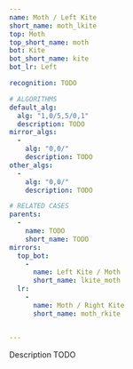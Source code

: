 ```yaml
---
name: Moth / Left Kite
short_name: moth_lkite
top: Moth
top_short_name: moth
bot: Kite
bot_short_name: kite
bot_lr: Left

recognition: TODO

# ALGORITHMS
default_alg:
  alg: "1,0/5,5/0,1"
  description: TODO
mirror_algs:
  -
    alg: "0,0/"
    description: TODO
other_algs:
  -
    alg: "0,0/"
    description: TODO

# RELATED CASES
parents:
  -
    name: TODO
    short_name: TODO
mirrors:
  top_bot:
    -
      name: Left Kite / Moth
      short_name: lkite_moth
  lr:
    -
      name: Moth / Right Kite
      short_name: moth_rkite


---
```


Description TODO

